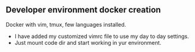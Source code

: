 ## Developer environment docker creation 

Docker with vim, tmux, few languages installed.
- I have added my customized vimrc file to use my day to day settings.
- Just mount code dir and start working in yur environment.


